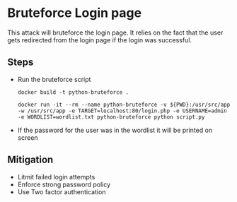 # Bruteforce Login page

This attack will bruteforce the login page. It relies on the fact that the user gets redirected from the login page if the login was successful.

## Steps

-   Run the bruteforce script

    `docker build -t python-bruteforce .`

    `docker run -it --rm --name python-bruteforce -v ${PWD}:/usr/src/app -w /usr/src/app -e TARGET=localhost:80/login.php -e USERNAME=admin -e WORDLIST=wordlist.txt python-bruteforce python script.py`

-   If the password for the user was in the wordlist it will be printed on screen

## Mitigation

-   Litmit failed login attempts
-   Enforce strong password policy
-   Use Two factor authentication
